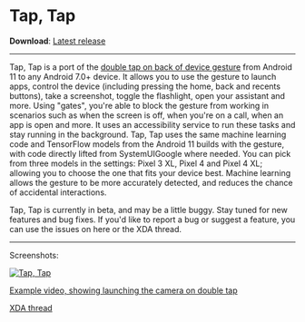 # Tap, Tap

**Download**: [Latest release](https://github.com/MartinMWS/TapTapMod/releases)

---

Tap, Tap is a port of the [double tap on back of device gesture](https://www.xda-developers.com/google-pixel-android-11-double-tap-rear-gestures/) from Android 11 to any Android 7.0+ device. It allows you to use the gesture to launch apps, control the device (including pressing the home, back and recents buttons), take a screenshot, toggle the flashlight, open your assistant and more. Using "gates", you're able to block the gesture from working in scenarios such as when the screen is off, when you're on a call, when an app is open and more. It uses an accessibility service to run these tasks and stay running in the background. Tap, Tap uses the same machine learning code and TensorFlow models from the Android 11 builds with the gesture, with code directly lifted from SystemUIGoogle where needed. You can pick from three models in the settings: Pixel 3 XL, Pixel 4 and Pixel 4 XL; allowing you to choose the one that fits your device best. Machine learning allows the gesture to be more accurately detected, and reduces the chance of accidental interactions.

Tap, Tap is currently in beta, and may be a little buggy. Stay tuned for new features and bug fixes. If you'd like to report a bug or suggest a feature, you can use the issues on here or the XDA thread.

---

Screenshots:

[![Tap, Tap](https://i.imgur.com/6q9oNgAl.png)](https://i.imgur.com/6q9oNgA.png)

[Example video, showing launching the camera on double tap](https://streamable.com/4jd1mu)

[XDA thread](https://forum.xda-developers.com/android/apps-games/app-tap-tap-double-tap-device-gesture-t4140573)

